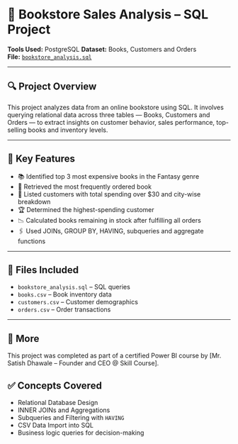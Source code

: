 # 📘 Bookstore Sales Analysis – SQL Project

**Tools Used:** PostgreSQL
**Dataset:** Books, Customers and Orders  
**File:** [`bookstore_analysis.sql`](./bookstore_analysis.sql)

---

## 🔍 Project Overview

This project analyzes data from an online bookstore using SQL. It involves querying relational data across three tables — Books, Customers and Orders — to extract insights on customer behavior, sales performance, top-selling books and inventory levels.

---

## 🧠 Key Features

- 📚 Identified top 3 most expensive books in the Fantasy genre  
- 🛒 Retrieved the most frequently ordered book  
- 👥 Listed customers with total spending over $30 and city-wise breakdown  
- 🏆 Determined the highest-spending customer  
- 📉 Calculated books remaining in stock after fulfilling all orders  
- 🖇️ Used JOINs, GROUP BY, HAVING, subqueries and aggregate functions

---

## 📁 Files Included

- `bookstore_analysis.sql` – SQL queries  
- `books.csv` – Book inventory data  
- `customers.csv` – Customer demographics  
- `orders.csv` – Order transactions

---

## 🔗 More

This project was completed as part of a certified Power BI course by [Mr. Satish Dhawale – Founder and CEO @ Skill Course].

## ✅ Concepts Covered

- Relational Database Design  
- INNER JOINs and Aggregations  
- Subqueries and Filtering with `HAVING`  
- CSV Data Import into SQL  
- Business logic queries for decision-making
